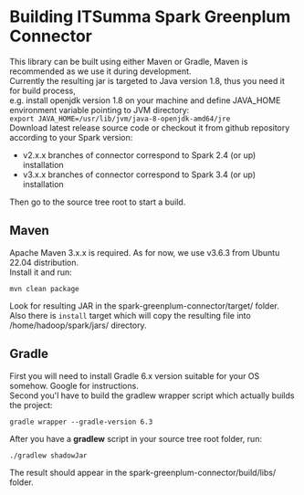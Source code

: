 # Building ITSumma Spark Greenplum Connector

This library can be built using either Maven or Gradle, Maven is recommended as we use it during development.  
Currently the resulting jar is targeted to Java version 1.8, thus you need it for build process,  
e.g. install openjdk version 1.8 on your machine and define JAVA_HOME environment variable pointing to JVM directory:  
`export JAVA_HOME=/usr/lib/jvm/java-8-openjdk-amd64/jre`  
Download latest release source code or checkout it from github repository according to your Spark version:
 - v2.x.x branches of connector correspond to Spark 2.4 (or up) installation
 - v3.x.x branches of connector correspond to Spark 3.4 (or up) installation

Then go to the source tree root to start a build.
## Maven
Apache Maven 3.x.x is required. As for now, we use v3.6.3 from Ubuntu 22.04 distribution.  
Install it and run:
```agsl
mvn clean package
```
Look for resulting JAR in the spark-greenplum-connector/target/ folder.
Also there is `install` target which will copy the resulting file into /home/hadoop/spark/jars/ directory.

## Gradle
First you will need to install Gradle 6.x version suitable for your OS somehow. Google for instructions.  
Second you'l have to build the gradlew wrapper script which actually builds the project:
```agsl
gradle wrapper --gradle-version 6.3
```
After you have a **gradlew** script in your source tree root folder, run:
```bash
./gradlew shadowJar
```
The result should appear in the spark-greenplum-connector/build/libs/ folder.
